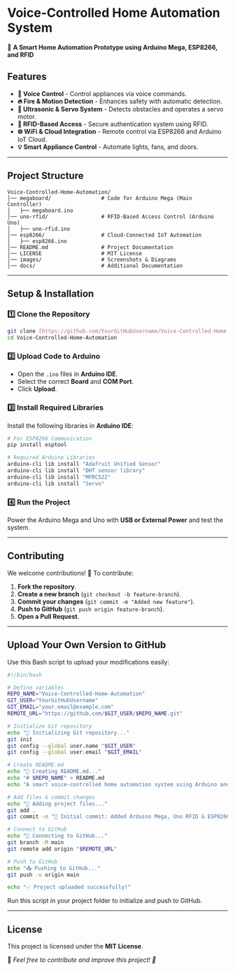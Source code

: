 # Voice-Controlled Home Automation System

🚀 **A Smart Home Automation Prototype using Arduino Mega, ESP8266, and RFID**

## **Features**
- **🎤 Voice Control** - Control appliances via voice commands.
- **🔥 Fire & Motion Detection** - Enhances safety with automatic detection.
- **🔧 Ultrasonic & Servo System** - Detects obstacles and operates a servo motor.
- **🔐 RFID-Based Access** - Secure authentication system using RFID.
- **🌐 WiFi & Cloud Integration** - Remote control via ESP8266 and Arduino IoT Cloud.
- **💡 Smart Appliance Control** - Automate lights, fans, and doors.

---

## **Project Structure**
```
Voice-Controlled-Home-Automation/
│── megaboard/                # Code for Arduino Mega (Main Controller)
│   ├── megaboard.ino
│── uno-rfid/                 # RFID-Based Access Control (Arduino Uno)
│   ├── uno-rfid.ino
│── esp8266/                  # Cloud-Connected IoT Automation
│   ├── esp8266.ino
│── README.md                 # Project Documentation
│── LICENSE                   # MIT License
│── images/                   # Screenshots & Diagrams
│── docs/                     # Additional Documentation
```

---

## **Setup & Installation**
### **1️⃣ Clone the Repository**
```bash
git clone [https://github.com/YourGitHubUsername/Voice-Controlled-Home-Automation.git](https://github.com/Sl-master123/Voice-Controlled-Home-Automation.git](https://github.com/Sl-master123/Voice-Controlled-Home-Automation.git)
cd Voice-Controlled-Home-Automation
```

### **2️⃣ Upload Code to Arduino**
- Open the `.ino` files in **Arduino IDE**.
- Select the correct **Board** and **COM Port**.
- Click **Upload**.

### **3️⃣ Install Required Libraries**
Install the following libraries in **Arduino IDE**:
```bash
# For ESP8266 Communication
pip install esptool

# Required Arduino Libraries
arduino-cli lib install "Adafruit Unified Sensor"
arduino-cli lib install "DHT sensor library"
arduino-cli lib install "MFRC522"
arduino-cli lib install "Servo"
```

### **4️⃣ Run the Project**
Power the Arduino Mega and Uno with **USB or External Power** and test the system.

---

## **Contributing**
We welcome contributions! 🚀 To contribute:
1. **Fork the repository**.
2. **Create a new branch** (`git checkout -b feature-branch`).
3. **Commit your changes** (`git commit -m "Added new feature"`).
4. **Push to GitHub** (`git push origin feature-branch`).
5. **Open a Pull Request**.

---

## **Upload Your Own Version to GitHub**
Use this Bash script to upload your modifications easily:

```bash
#!/bin/bash

# Define variables
REPO_NAME="Voice-Controlled-Home-Automation"
GIT_USER="YourGitHubUsername"
GIT_EMAIL="your.email@example.com"
REMOTE_URL="https://github.com/$GIT_USER/$REPO_NAME.git"

# Initialize Git repository
echo "🚀 Initializing Git repository..."
git init
git config --global user.name "$GIT_USER"
git config --global user.email "$GIT_EMAIL"

# Create README.md
echo "📜 Creating README.md..."
echo "# $REPO_NAME" > README.md
echo "A smart voice-controlled home automation system using Arduino and IoT." >> README.md

# Add files & commit changes
echo "📂 Adding project files..."
git add .
git commit -m "🚀 Initial commit: Added Arduino Mega, Uno RFID & ESP8266 Code"

# Connect to GitHub
echo "🔗 Connecting to GitHub..."
git branch -M main
git remote add origin "$REMOTE_URL"

# Push to GitHub
echo "📤 Pushing to GitHub..."
git push -u origin main

echo "✅ Project uploaded successfully!"
```

Run this script in your project folder to initialize and push to GitHub.

---

## **License**
This project is licensed under the **MIT License**.

📢 *Feel free to contribute and improve this project! 🚀*

